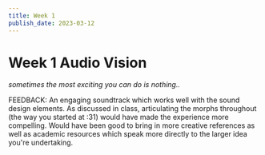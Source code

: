 ```yaml
---
title: Week 1
publish_date: 2023-03-12
---
```



# Week 1 Audio Vision #


*sometimes the most exciting you can do is nothing..*



FEEDBACK: An engaging soundtrack which works well with the sound design elements.
As discussed in class, articulating the morphs throughout (the way you started at :31) would have made the experience more compelling. 
Would have been good to bring in more creative references as well as academic resources which speak more directly to the larger idea you're undertaking. 